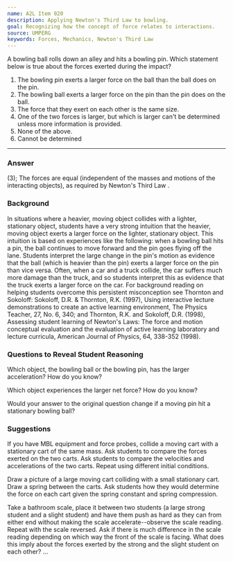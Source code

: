 ```yaml
---
name: A2L Item 020
description: Applying Newton's Third Law to bowling.
goal: Recognizing how the concept of force relates to interactions.
source: UMPERG
keywords: Forces, Mechanics, Newton's Third Law
---
```


A bowling ball rolls down an alley and hits a bowling pin. Which
statement below is true about the forces exerted during the impact?

1. The bowling pin exerts a larger force on the ball than the ball does
on the pin.
2. The bowling ball exerts a larger force on the pin than the pin does
on the ball.
3. The force that they exert on each other is the same size.
4. One of the two forces is larger, but which is larger can't be
determined unless more information is provided.
5. None of the above.
6. Cannot be determined

<hr/>

### Answer

(3); The forces are equal (independent of the masses and motions of the
interacting objects), as required by Newton's Third Law .

### Background

In situations where a heavier, moving object collides with a lighter,
stationary object, students have a very strong intuition that the
heavier, moving object exerts a larger force on the lighter, stationary
object. This intuition is based on experiences like the following: when
a bowling ball hits a pin, the ball continues to move forward and the
pin goes flying off the lane. Students interpret the large change in the
pin's motion as evidence that the ball (which is heavier than the pin)
exerts a larger force on the pin than vice versa. Often, when a car and
a truck collide, the car suffers much more damage than the truck, and so
students interpret this as evidence that the truck exerts a larger force
on the car.  For background reading on helping students overcome this
persistent misconception  see Thornton and Sokoloff: Sokoloff, D.R.
&amp; Thornton, R.K. (1997), Using interactive lecture demonstrations to
create an active learning environment, The Physics Teacher, 27, No. 6,
340; and Thornton, R.K. and Sokoloff, D.R. (1998), Assessing student
learning of Newton's Laws: The force and motion conceptual evaluation
and the evaluation of active learning laboratory and lecture curricula,
American Journal of Physics, 64, 338-352 (1998).

### Questions to Reveal Student Reasoning

Which object, the bowling ball or the bowling pin, has the larger
acceleration? How do you know?

Which object experiences the larger net force? How do you know?

Would your answer to the original question change if a moving pin hit a
stationary bowling ball?

### Suggestions

If you have MBL equipment and force probes, collide a moving cart with a
stationary cart of the same mass. Ask students to compare the forces
exerted on the two carts. Ask students to compare the velocities and
accelerations of the two carts.  Repeat using different initial
conditions.

Draw a picture of a large moving cart colliding with a small stationary
cart. Draw a spring between the carts. Ask students how they would
determine the force on each cart given the spring constant and spring
compression.

Take a bathroom scale, place it between two students (a large strong
student and a slight student) and have them push as hard as they can
from either end without making the scale accelerate--observe the scale
reading.  Repeat with the scale reversed.  Ask if there is much
difference in the scale reading depending on which way the front of the
scale is facing.  What does this imply about the forces exerted by the
strong and the slight student on each other?
...
